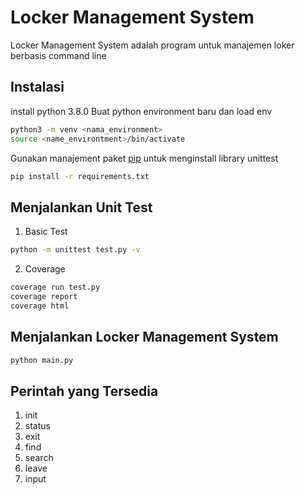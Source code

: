 # Locker Management System

Locker Management System adalah program untuk manajemen loker berbasis command line

## Instalasi
install python 3.8.0
Buat python environment baru dan load env

```bash
python3 -m venv <nama_environment>
source <name_environtment>/bin/activate
```

Gunakan manajement paket [pip](https://pip.pypa.io/en/stable/) untuk menginstall library unittest

```bash
pip install -r requirements.txt
```

## Menjalankan Unit Test
1. Basic Test

```bash
python -m unittest test.py -v
```
2. Coverage
```bash
coverage run test.py
coverage report
coverage html 
```

## Menjalankan Locker Management System
```bash
python main.py
```
## Perintah yang Tersedia
1. init
2. status
3. exit
4. find
5. search
6. leave
7. input